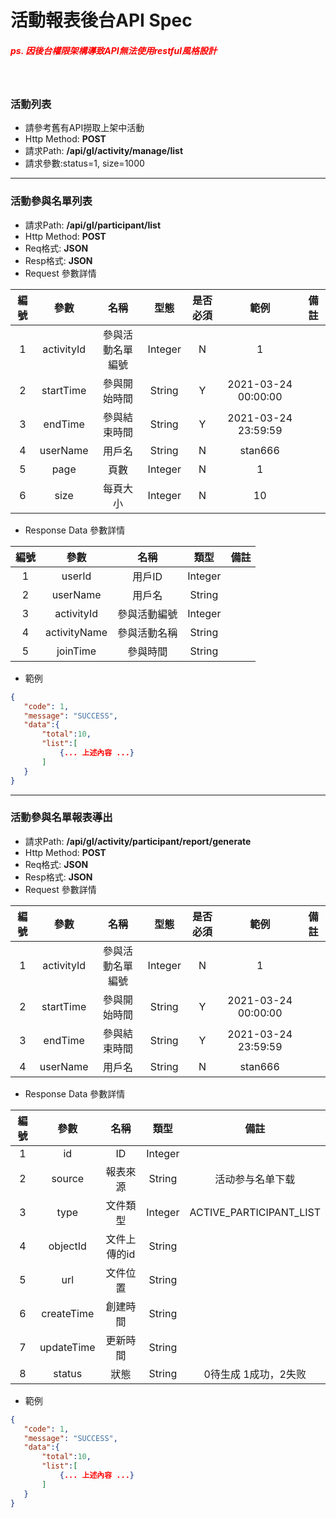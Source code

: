 # 活動報表後台API Spec
##### <font color="red">ps. 因後台權限架構導致API無法使用restful風格設計 </font>

<br> 


### 活動列表
* 請參考舊有API撈取上架中活動
* Http Method: **POST**
* 請求Path: **/api/gl/activity/manage/list**
* 請求參數:status=1, size=1000

<hr>

### 活動參與名單列表
* 請求Path: **/api/gl/participant/list**
* Http Method: **POST**
* Req格式: **JSON**
* Resp格式: **JSON**
* Request 參數詳情

| 編號 | 參數 | 名稱 | 型態 | 是否必須 | 範例 | 備註 |
| :----: | :----: | :----: | :----:| :----: | :----: | :----: |
| 1 | activityId | 參與活動名單編號 | Integer| N | 1 ||
| 2 | startTime | 參與開始時間 | String| Y | 2021-03-24 00:00:00 ||
| 3 | endTime | 參與結束時間 | String| Y | 2021-03-24 23:59:59 ||
| 4 | userName | 用戶名 | String| N | stan666 ||
| 5 | page | 頁數 | Integer| N | 1 ||
| 6 | size | 每頁大小 | Integer| N | 10 ||
* Response Data 參數詳情

| 編號 | 參數 | 名稱 | 類型 | 備註 |
| :----: | :----: | :----: | :----: | :----: |
|1|userId|用戶ID|Integer||
|2|userName|用戶名|String||
|3|activityId|參與活動編號|Integer||
|4|activityName|參與活動名稱|String||
|5|joinTime|參與時間|String||


* 範例
```json
{
   "code": 1,
   "message": "SUCCESS",
   "data":{
	   "total":10,
	   "list":[
		   {... 上述內容 ...}
	   ]
   }
}
```
<hr>

### 活動參與名單報表導出
* 請求Path: **/api/gl/activity/participant/report/generate**
* Http Method: **POST**
* Req格式: **JSON**
* Resp格式: **JSON**
* Request 參數詳情

| 編號 | 參數 | 名稱 | 型態 | 是否必須 | 範例 | 備註 |
| :----: | :----: | :----: | :----:| :----: | :----: | :----: |
| 1 | activityId | 參與活動名單編號 | Integer| N | 1 ||
| 2 | startTime | 參與開始時間 | String| Y | 2021-03-24 00:00:00 ||
| 3 | endTime | 參與結束時間 | String| Y | 2021-03-24 23:59:59 ||
| 4 | userName | 用戶名 | String| N | stan666 ||

* Response Data 參數詳情

| 編號 | 參數 | 名稱 | 類型 | 備註 |
| :----: | :----: | :----: | :----: | :----: |
|1|id|ID|Integer||
|2|source|報表來源|String|活动参与名单下载|
|3|type|文件類型|Integer|ACTIVE_PARTICIPANT_LIST|
|4|objectId|文件上傳的id|String||
|5|url|文件位置|String||
|6|createTime|創建時間|String||
|7|updateTime|更新時間|String||
|8|status|狀態|String|0待生成 1成功，2失败|


* 範例
```json
{
   "code": 1,
   "message": "SUCCESS",
   "data":{
	   "total":10,
	   "list":[
		   {... 上述內容 ...}
	   ]
   }
}
```




